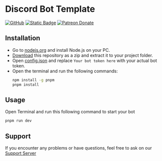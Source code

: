 # Discord Bot Template

[![GitHub](https://img.shields.io/github/license/discordjs/discord-api-types)](https://github.com/softwarexplus/Discord-Bot/blob/main/LICENSE)
[![Static Badge](https://img.shields.io/badge/Discord.js_-V--14.14.1-blue?color=5865f2)](https://discord.js.org/)
[![Patreon Donate](https://img.shields.io/badge/patreon-donate-brightgreen.svg?label=Donate%20with%20Patreon&logo=patreon&colorB=F96854&link=https://www.patreon.com/SoftwareXPlus)](https://www.patreon.com/SoftwareXPlus)

## Installation
- Go to [nodejs.org](https://nodejs.org/en) and install Node.js on your PC.
- [Download](https://github.com/softwarexplus/Discord-Bot/archive/refs/heads/main.zip) this repository as a zip and extract it to your project folder.
- Open [config.json](./config.json) and replace `Your bot token here` with your actual bot token.
- Open the terminal and run the following commands:
  ```sh
  npm install -g pnpm
  pnpm install
  ```

## Usage

Open Terminal and run this following command to start your bot
  ```sh
  pnpm run dev
  ```

## Support 

If you encounter any problems or have questions, feel free to ask on our [Support Server](https://dsc.gg/SoftwareXPlus)

